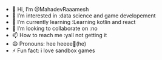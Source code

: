 - 👋 Hi, I’m @MahadevRaaamesh
- 👀 I’m interested in :data science and game developement
- 🌱 I’m currently learning :Learning kotlin and react 
- 💞️ I’m looking to collaborate on :no
- 📫 How to reach me :yall not getting it
- 😄 Pronouns: hee heeee🕺(he)
- ⚡ Fun fact: i love sandbox games 

<!---
MahadevRaaamesh/MahadevRaaamesh is a ✨ special ✨ repository because its `README.md` (this file) appears on your GitHub profile.
You can click the Preview link to take a look at your changes.
--->
